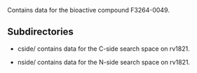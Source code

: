 Contains data for the bioactive compound F3264-0049.

## Subdirectories

- cside/ contains data for the C-side search space on rv1821.

- nside/ contains data for the N-side search space on rv1821.

